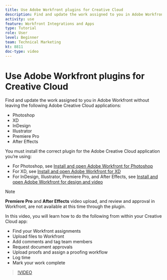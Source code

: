 ```yaml
---
title: Use Adobe Workfront plugins for Creative Cloud
description: Find and update the work assigned to you in Adobe Workfront without leaving the following Adobe Creative Cloud applications - Photoshop, XD, InDesign, Illustrator, Premiere Pro, and After Effects
activity: use
feature: Workfront Integrations and Apps
type: Tutorial
role: User
level: Beginner
team: Technical Marketing
kt: 8811
doc-type: video
---
```

# Use Adobe Workfront plugins for Creative Cloud

Find and update the work assigned to you in Adobe Workfront without leaving the following Adobe Creative Cloud applications:

* Photoshop
* XD
* InDesign
* Illustrator
* Premiere Pro
* After Effects

You must install the correct plugin for the Adobe Creative Cloud application you’re using:

* For Photoshop, see [Install and open Adobe Workfront for Photoshop](https://experienceleague.adobe.com/docs/workfront/using/adobe-workfront-integrations/workfront-for-creative-cloud/install-wf-cc/wf-cc-install-ps.html?)
* For XD, see [Install and open Adobe Workfront for XD](https://experienceleague.adobe.com/docs/workfront/using/adobe-workfront-integrations/workfront-for-creative-cloud/install-wf-cc/wf-adobe-xd-install.html?)
* For InDesign, Illustrator, Premiere Pro, and After Effects, see [Install and open Adobe Workfront for design and video](https://experienceleague.adobe.com/docs/workfront/using/adobe-workfront-integrations/workfront-for-creative-cloud/install-wf-cc/wf-install-cc.html?)

>[!NOTE]
>
>**Premiere Pro** and **After Effects** video upload, and review and approval in Workfront, are not available at this time through the plugin.


In this video, you will learn how to do the following from within your Creative Cloud app:

* Find your Workfront assignments 
* Upload files to Workfront
* Add comments and tag team members
* Request document approvals
* Upload proofs and assign a proofing workflow
* Log time
* Mark your work complete

>[!VIDEO](https://video.tv.adobe.com/v/3415452/?quality=12&learn=on)
